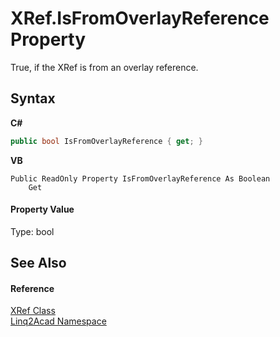 # XRef.IsFromOverlayReference Property 
 

True, if the XRef is from an overlay reference.

## Syntax

**C#**<br />
``` C#
public bool IsFromOverlayReference { get; }
```

**VB**<br />
``` VB
Public ReadOnly Property IsFromOverlayReference As Boolean
	Get
```


#### Property Value
Type: bool

## See Also


#### Reference
<a href="T_Linq2Acad_XRef.md">XRef Class</a><br /><a href="N_Linq2Acad.md">Linq2Acad Namespace</a><br />
